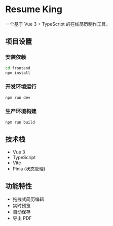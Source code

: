 # Resume King

一个基于 Vue 3 + TypeScript 的在线简历制作工具。

## 项目设置

### 安装依赖
```bash
cd frontend
npm install
```

### 开发环境运行
```bash
npm run dev
```

### 生产环境构建
```bash
npm run build
```

## 技术栈

- Vue 3
- TypeScript
- Vite
- Pinia (状态管理)

## 功能特性

- 拖拽式简历编辑
- 实时预览
- 自动保存
- 导出 PDF 